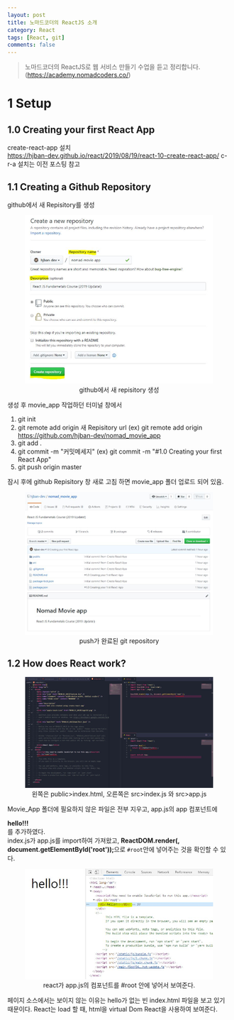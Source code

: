 ```yaml
---
layout: post
title: 노마드코더의 ReactJS 소개
category: React
tags: [React, git]
comments: false
---
```


> 노마드코더의 ReactJS로 웹 서비스 만들기 수업을 듣고 정리합니다. (https://academy.nomadcoders.co/)

# 1 Setup

## 1.0 Creating your first React App

create-react-app 설치  
<https://hjban-dev.github.io/react/2019/08/19/react-10-create-react-app/> c-r-a 설치는 이전 포스팅 참고

## 1.1 Creating a Github Repository

github에서 새 Repisitory를 생성

<center>
<figure>
<img src="/assets/post-img/react/nomad_react_1-1.jpg" alt="">
<figcaption>github에서 새 repisitory 생성</figcaption>
</figure>
</center>

생성 후 movie_app 작업하던 터미널 창에서

1. git init
2. git remote add origin 새 Repisitory url (ex) git remote add origin https://github.com/hjban-dev/nomad_movie_app
3. git add .
4. git commit -m "커밋메세지" (ex) git commit -m "#1.0 Creating your first React App"
5. git push origin master

잠시 후에 github Repisitory 창 새로 고침 하면 movie_app 폴더 업로드 되어 있음.

<center>
<figure>
<img src="/assets/post-img/react/nomad_react_2.jpg" alt="">
<figcaption>push가 완료된 git repository</figcaption>
</figure>
</center>

## 1.2 How does React work?

<center>
<figure>
<img src="/assets/post-img/react/nomad_react_4.jpg" alt="">
<figcaption>왼쪽은 public>index.html, 오른쪽은 src>index.js 와 src>app.js</figcaption>
</figure>
</center>

Movie_App 폴더에 필요하지 않은 파일은 전부 지우고, app.js의 app 컴포넌트에 <strong><div>hello!!!</div></strong>를 추가하였다.  
index.js가 app.js를 import하여 가져왔고, <strong>ReactDOM.render(<App />, document.getElementById('root'));</strong>으로 `#root`안에 넣어주는 것을 확인할 수 있다. 

<center>
<figure>
<img src="/assets/post-img/react/nomad_react_3.jpg" alt="">
<figcaption>react가 app.js의 컴포넌트를 #root 안에 넣어서 보여준다.</figcaption>
</figure>
</center>

페이지 소스에서는 보이지 않는 이유는 hello가 없는 빈 index.html 파일을 보고 있기 때문이다. React는 load 할 때, html을 virtual Dom React을 사용하여 보여준다.